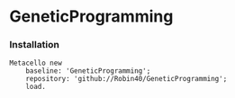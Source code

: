 # GeneticProgramming

### Installation

```smalltalk
Metacello new 
    baseline: 'GeneticProgramming'; 
    repository: 'github://Robin40/GeneticProgramming'; 
    load.
```
